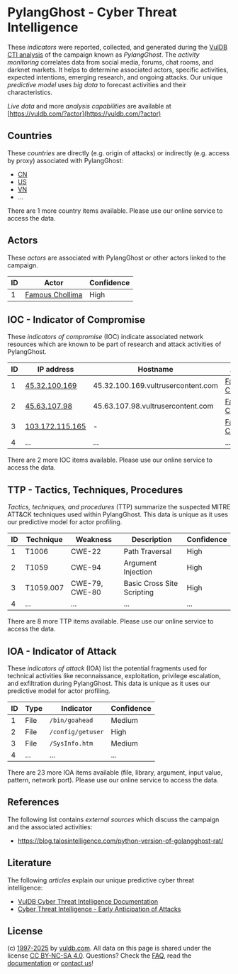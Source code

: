 # PylangGhost - Cyber Threat Intelligence

These _indicators_ were reported, collected, and generated during the [VulDB CTI analysis](https://vuldb.com/?kb.cti) of the campaign known as _PylangGhost_. The _activity monitoring_ correlates data from social media, forums, chat rooms, and darknet markets. It helps to determine associated actors, specific activities, expected intentions, emerging research, and ongoing attacks. Our unique _predictive model_ uses _big data_ to forecast activities and their characteristics.

_Live data_ and more _analysis capabilities_ are available at [https://vuldb.com/?actor](https://vuldb.com/?actor)

## Countries

These _countries_ are directly (e.g. origin of attacks) or indirectly (e.g. access by proxy) associated with PylangGhost:

* [CN](https://vuldb.com/?country.cn)
* [US](https://vuldb.com/?country.us)
* [VN](https://vuldb.com/?country.vn)
* ...

There are 1 more country items available. Please use our online service to access the data.

## Actors

These _actors_ are associated with PylangGhost or other actors linked to the campaign.

ID | Actor | Confidence
-- | ----- | ----------
1 | [Famous Chollima](https://vuldb.com/?actor.famous_chollima) | High

## IOC - Indicator of Compromise

These _indicators of compromise_ (IOC) indicate associated network resources which are known to be part of research and attack activities of PylangGhost.

ID | IP address | Hostname | Actor | Confidence
-- | ---------- | -------- | ----- | ----------
1 | [45.32.100.169](https://vuldb.com/?ip.45.32.100.169) | 45.32.100.169.vultrusercontent.com | [Famous Chollima](https://vuldb.com/?actor.famous_chollima) | Medium
2 | [45.63.107.98](https://vuldb.com/?ip.45.63.107.98) | 45.63.107.98.vultrusercontent.com | [Famous Chollima](https://vuldb.com/?actor.famous_chollima) | Medium
3 | [103.172.115.165](https://vuldb.com/?ip.103.172.115.165) | - | [Famous Chollima](https://vuldb.com/?actor.famous_chollima) | High
4 | ... | ... | ... | ...

There are 2 more IOC items available. Please use our online service to access the data.

## TTP - Tactics, Techniques, Procedures

_Tactics, techniques, and procedures_ (TTP) summarize the suspected MITRE ATT&CK techniques used within PylangGhost. This data is unique as it uses our predictive model for actor profiling.

ID | Technique | Weakness | Description | Confidence
-- | --------- | -------- | ----------- | ----------
1 | T1006 | CWE-22 | Path Traversal | High
2 | T1059 | CWE-94 | Argument Injection | High
3 | T1059.007 | CWE-79, CWE-80 | Basic Cross Site Scripting | High
4 | ... | ... | ... | ...

There are 8 more TTP items available. Please use our online service to access the data.

## IOA - Indicator of Attack

These _indicators of attack_ (IOA) list the potential fragments used for technical activities like reconnaissance, exploitation, privilege escalation, and exfiltration during PylangGhost. This data is unique as it uses our predictive model for actor profiling.

ID | Type | Indicator | Confidence
-- | ---- | --------- | ----------
1 | File | `/bin/goahead` | Medium
2 | File | `/config/getuser` | High
3 | File | `/SysInfo.htm` | Medium
4 | ... | ... | ...

There are 23 more IOA items available (file, library, argument, input value, pattern, network port). Please use our online service to access the data.

## References

The following list contains _external sources_ which discuss the campaign and the associated activities:

* https://blog.talosintelligence.com/python-version-of-golangghost-rat/

## Literature

The following _articles_ explain our unique predictive cyber threat intelligence:

* [VulDB Cyber Threat Intelligence Documentation](https://vuldb.com/?kb.cti)
* [Cyber Threat Intelligence - Early Anticipation of Attacks](https://www.scip.ch/en/?labs.20201022)

## License

(c) [1997-2025](https://vuldb.com/?kb.changelog) by [vuldb.com](https://vuldb.com/?kb.about). All data on this page is shared under the license [CC BY-NC-SA 4.0](https://creativecommons.org/licenses/by-nc-sa/4.0/). Questions? Check the [FAQ](https://vuldb.com/?kb.faq), read the [documentation](https://vuldb.com/?kb) or [contact us](https://vuldb.com/?contact)!

